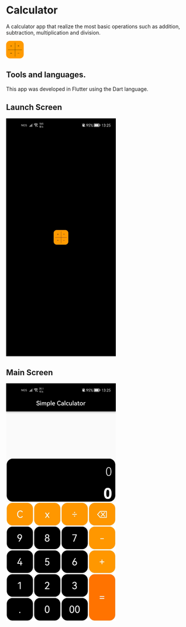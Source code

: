# Calculator

A calculator app that realize the most basic operations such as addition, subtraction, multiplication and division.

<img src="https://github.com/luamendonca21/Calculator/blob/master/assetsReadme/ic_launcher.png" width="48" height="48">

## Tools and languages.

This app was developed in Flutter using the Dart language.

## Launch Screen

<img src="https://github.com/luamendonca21/Calculator/blob/master/assetsReadme/launch.jpg" width="300" height="650">

## Main Screen

<img src="https://github.com/luamendonca21/Calculator/blob/master/assetsReadme/main.jpg" width="300" height="650">

